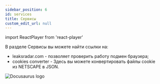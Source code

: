 ```yaml
---
sidebar_position: 6
id: services
title: Сервисы
custom_edit_url: null
---
```

import ReactPlayer from 'react-player'


В разделе Сервисы вы можете найти ссылки на:
* leaksradar.com - позволяет проверить работу подмен браузера;
* cookies converter - Здесь вы можете конвертировать файлы cookie из NETSCAPE в JSON.

![Docusaurus logo](/img/1-app/10-services/eng/services-1.png)